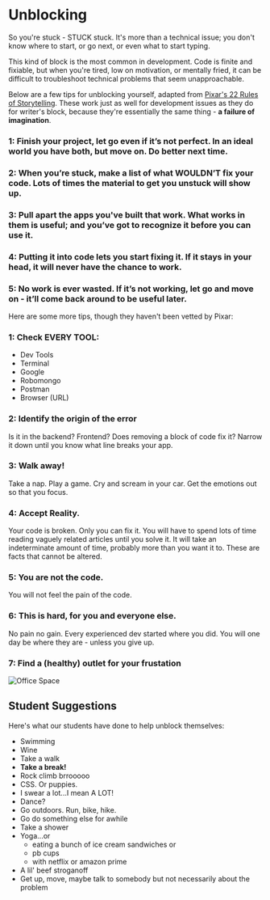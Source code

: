 # Unblocking

So you're stuck - STUCK stuck. It's more than a technical issue; you don't know where to start, or go next, or even what to start typing.

This kind of block is the most common in development. Code is finite and fixiable, but when you're tired, low on motivation, or mentally fried, it can be difficult to troubleshoot technical problems that seem unapproachable.

Below are a few tips for unblocking yourself, adapted from [Pixar's 22 Rules of Storytelling](http://io9.gizmodo.com/5916970/the-22-rules-of-storytelling-according-to-pixar). These work just as well for development issues as they do for writer's block, because they're essentially the same thing - **a failure of imagination**.


### 1: Finish your project, let go even if it’s not perfect. In an ideal world you have both, but move on. Do better next time.

### 2: When you’re stuck, make a list of what WOULDN’T fix your code. Lots of times the material to get you unstuck will show up.

### 3: Pull apart the apps you've built that work. What works in them is useful; and you’ve got to recognize it before you can use it.

### 4: Putting it into code lets you start fixing it. If it stays in your head, it will never have the chance to work.

### 5: No work is ever wasted. If it’s not working, let go and move on - it’ll come back around to be useful later.

Here are some more tips, though they haven't been vetted by Pixar:

### 1: Check EVERY TOOL:
- Dev Tools
- Terminal
- Google
- Robomongo
- Postman
- Browser (URL)

### 2: Identify the origin of the error
Is it in the backend? Frontend? Does removing a block of code fix it? Narrow it down until you know what line breaks your app.

### 3: Walk away!
Take a nap. Play a game. Cry and scream in your car. Get the emotions out so that you focus.

### 4: Accept Reality.
Your code is broken. Only you can fix it. You will have to spend lots of time reading vaguely related articles until you solve it. It will take an indeterminate amount of time, probably more than you want it to. These are facts that cannot be altered.

### 5: You are not the code.
You will not feel the pain of the code. 

### 6: This is hard, for you and everyone else.
No pain no gain. Every experienced dev started where you did. You will one day be where they are - unless you give up.

### 7: Find a (healthy) outlet for your frustation
![Office Space](https://media.giphy.com/media/RhEvCHIeZAZ6E/giphy.gif)


## Student Suggestions
Here's what our students have done to help unblock themselves:

- Swimming
- Wine
- Take a walk
- **Take a break!**
- Rock climb brrooooo
- CSS. Or puppies.
- I swear a lot...I mean A LOT!
- Dance?
- Go outdoors. Run, bike, hike. 
- Go do something else for awhile
- Take a shower
- Yoga...or 
    * eating a bunch of ice cream sandwiches or 
    * pb cups  
    * with netflix or amazon prime
- A lil' beef stroganoff
- Get up, move, maybe talk to somebody but not necessarily about the problem





